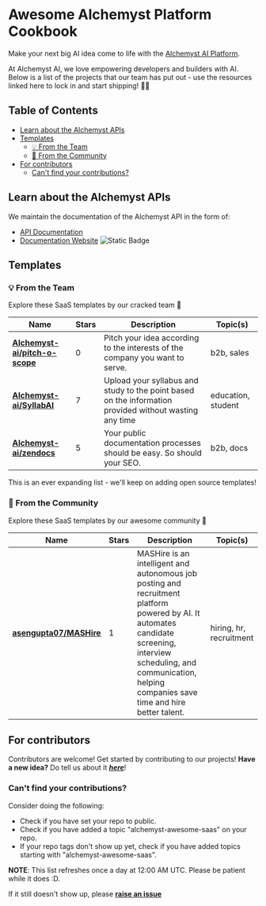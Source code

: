 
# Awesome Alchemyst Platform Cookbook
Make your next big AI idea come to life with the [Alchemyst AI Platform](https://platform.getalchemystai.com).

At Alchemyst AI, we love empowering developers and builders with AI. Below is a list of the projects that our team has put out - use the resources linked here to lock in and start shipping! 🚀🚀

## Table of Contents
  - [Learn about the Alchemyst APIs](#learn-about-the-alchemyst-apis)
  - [Templates](#templates)
    - [💡 From the Team](#-from-the-team)
    - [🚀 From the Community](#-from-the-community)
  - [For contributors](#for-contributors)
    - [Can't find your contributions?](#cant-find-your-contributions)


## Learn about the Alchemyst APIs
We maintain the documentation of the Alchemyst API in the form of:
- [API Documentation](https://platform-backend.getalchemystai.com/api/v1/docs)
- [Documentation Website](#) ![Static Badge](https://img.shields.io/badge/%20-soon-green)

## Templates
### 💡 From the Team

Explore these SaaS templates by our cracked team 🧨


| **Name** | **Stars** | **Description** | **Topic(s)** |
| ---- | ---- | ---- | ---- |
| [**Alchemyst-ai/pitch-o-scope**](https://github.com/Alchemyst-ai/pitch-o-scope) | 0 | Pitch your idea according to the interests of the company you want to serve. |  b2b,  sales |
| [**Alchemyst-ai/SyllabAI**](https://github.com/Alchemyst-ai/SyllabAI) | 7 | Upload your syllabus and study to the point based on the information provided without wasting any time |  education,  student |
| [**Alchemyst-ai/zendocs**](https://github.com/Alchemyst-ai/zendocs) | 5 | Your public documentation processes should be easy. So should your SEO. |  b2b,  docs |


This is an ever expanding list - we'll keep on adding open source templates!



### 🚀 From the Community
Explore these SaaS templates by our awesome community 🤩


| **Name** | **Stars** | **Description** | **Topic(s)** |
| ---- | ---- | ---- |  ---- |
| [**asengupta07/MASHire**](https://github.com/asengupta07/MASHire) | 1 | MASHire is an intelligent and autonomous job posting and recruitment platform powered by AI. It automates candidate screening, interview scheduling, and communication, helping companies save time and hire better talent. |  hiring,  hr,  recruitment |





## For contributors

Contributors are welcome! Get started by contributing to our projects! **Have a new idea?** Do tell us about it [***here***](https://github.com/orgs/alchemyst-ai/discussions/1)!

### Can't find your contributions?
Consider doing the following:

- Check if you have set your repo to public.
- Check if you have added a topic "alchemyst-awesome-saas" on your repo.
- If your repo tags don't show up yet, check if you have added topics starting with "alchemyst-awesome-saas".

**NOTE**: This list refreshes once a day at 12:00 AM UTC. Please be patient while it does :D.

If it still doesn't show up, please [**raise an issue**](https://github.com/Alchemyst-ai/awesome-saas/issues/new)
